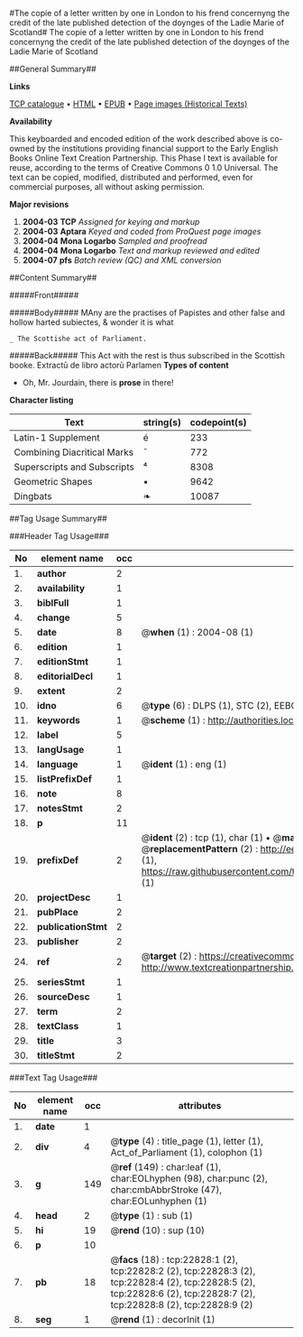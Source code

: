 #The copie of a letter written by one in London to his frend concernyng the credit of the late published detection of the doynges of the Ladie Marie of Scotland#
The copie of a letter written by one in London to his frend concernyng the credit of the late published detection of the doynges of the Ladie Marie of Scotland

##General Summary##

**Links**

[TCP catalogue](http://www.ota.ox.ac.uk/tcp/)  • 
[HTML](http://tei.it.ox.ac.uk/tcp/Texts-HTML/free/A07/A07157.html)  • 
[EPUB](http://tei.it.ox.ac.uk/tcp/Texts-EPUB/free/A07/A07157.epub) • 
[Page images (Historical Texts)](https://data.historicaltexts.jisc.ac.uk/view?pubId=eebo-99857148e&pageId=eebo-99857148e-22828-1)

**Availability**

This keyboarded and encoded edition of the
	       work described above is co-owned by the institutions
	       providing financial support to the Early English Books
	       Online Text Creation Partnership. This Phase I text is
	       available for reuse, according to the terms of Creative
	       Commons 0 1.0 Universal. The text can be copied,
	       modified, distributed and performed, even for
	       commercial purposes, all without asking permission.

**Major revisions**

1. __2004-03__ __TCP__ *Assigned for keying and markup*
1. __2004-03__ __Aptara__ *Keyed and coded from ProQuest page images*
1. __2004-04__ __Mona Logarbo__ *Sampled and proofread*
1. __2004-04__ __Mona Logarbo__ *Text and markup reviewed and edited*
1. __2004-07__ __pfs__ *Batch review (QC) and XML conversion*

##Content Summary##

#####Front#####

#####Body#####
MAny are the practises
of Papistes and
other false and hollow
harted subiectes,
& wonder it is what

    _ The Scottishe act of Parliament.

#####Back#####
This Act with the rest is thus subscribed in
the Scottish booke. Extractū de libro actorū
Parlamen
**Types of content**

  * Oh, Mr. Jourdain, there is **prose** in there!

**Character listing**


|Text|string(s)|codepoint(s)|
|---|---|---|
|Latin-1 Supplement|é|233|
|Combining             Diacritical Marks|̄|772|
|Superscripts             and Subscripts|⁴|8308|
|Geometric Shapes|▪|9642|
|Dingbats|❧|10087|

##Tag Usage Summary##

###Header Tag Usage###

|No|element name|occ|attributes|
|---|---|---|---|
|1.|__author__|2||
|2.|__availability__|1||
|3.|__biblFull__|1||
|4.|__change__|5||
|5.|__date__|8| @__when__ (1) : 2004-08 (1)|
|6.|__edition__|1||
|7.|__editionStmt__|1||
|8.|__editorialDecl__|1||
|9.|__extent__|2||
|10.|__idno__|6| @__type__ (6) : DLPS (1), STC (2), EEBO-CITATION (1), PROQUEST (1), VID (1)|
|11.|__keywords__|1| @__scheme__ (1) : http://authorities.loc.gov/ (1)|
|12.|__label__|5||
|13.|__langUsage__|1||
|14.|__language__|1| @__ident__ (1) : eng (1)|
|15.|__listPrefixDef__|1||
|16.|__note__|8||
|17.|__notesStmt__|2||
|18.|__p__|11||
|19.|__prefixDef__|2| @__ident__ (2) : tcp (1), char (1)  •  @__matchPattern__ (2) : ([0-9\-]+):([0-9IVX]+) (1), (.+) (1)  •  @__replacementPattern__ (2) : http://eebo.chadwyck.com/downloadtiff?vid=$1&page=$2 (1), https://raw.githubusercontent.com/textcreationpartnership/Texts/master/tcpchars.xml#$1 (1)|
|20.|__projectDesc__|1||
|21.|__pubPlace__|2||
|22.|__publicationStmt__|2||
|23.|__publisher__|2||
|24.|__ref__|2| @__target__ (2) : https://creativecommons.org/publicdomain/zero/1.0/ (1), http://www.textcreationpartnership.org/docs/. (1)|
|25.|__seriesStmt__|1||
|26.|__sourceDesc__|1||
|27.|__term__|2||
|28.|__textClass__|1||
|29.|__title__|3||
|30.|__titleStmt__|2||


###Text Tag Usage###

|No|element name|occ|attributes|
|---|---|---|---|
|1.|__date__|1||
|2.|__div__|4| @__type__ (4) : title_page (1), letter (1), Act_of_Parliament (1), colophon (1)|
|3.|__g__|149| @__ref__ (149) : char:leaf (1), char:EOLhyphen (98), char:punc (2), char:cmbAbbrStroke (47), char:EOLunhyphen (1)|
|4.|__head__|2| @__type__ (1) : sub (1)|
|5.|__hi__|19| @__rend__ (10) : sup (10)|
|6.|__p__|10||
|7.|__pb__|18| @__facs__ (18) : tcp:22828:1 (2), tcp:22828:2 (2), tcp:22828:3 (2), tcp:22828:4 (2), tcp:22828:5 (2), tcp:22828:6 (2), tcp:22828:7 (2), tcp:22828:8 (2), tcp:22828:9 (2)|
|8.|__seg__|1| @__rend__ (1) : decorInit (1)|

